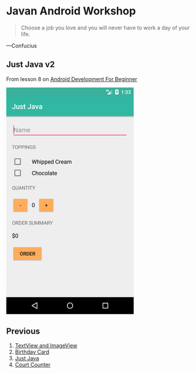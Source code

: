 # Javan Android Workshop

> Choose a job you love and you will never have to work a day of your life.

—Confucius

## Just Java v2

From lesson 8 on [Android Development For Beginner][udacity_link]

<img src="image.png" width="340">

## Previous

1. [TextView and ImageView][learn_1]
2. [Birthday Card][learn_2]
3. [Just Java][learn_3]
4. [Court Counter][learn_4]

[udacity_link]: https://www.udacity.com/course/android-development-for-beginners--ud837
[learn_1]: https://github.com/ramadani/JavanAndroidWorkshop/tree/text-image-view
[learn_2]: https://github.com/ramadani/JavanAndroidWorkshop/tree/birthday-card
[learn_3]: https://github.com/ramadani/JavanAndroidWorkshop/tree/3-just-java
[learn_4]: https://github.com/ramadani/JavanAndroidWorkshop/tree/4-court-counter
